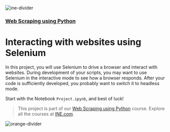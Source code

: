 ![ine-divider](https://user-images.githubusercontent.com/7065401/92672068-398e8080-f2ee-11ea-82d6-ad53f7feb5c0.png)

### [Web Scraping using Python](https://my.ine.com/course/web-scraping-using-python/21153e80-972c-4109-b59f-279775731e73)

# Interacting with websites using Selenium

In this project, you will use Selenium to drive a browser and interact with websites.  During development of your scripts, you may want to use Selenium in the interactive mode to see how a browser responds.  After your code is sufficiently developed, you probably want to switch it to headless mode.

Start with the Notebook `Project.ipynb`, and best of luck!

> This project is part of our [Web Scraping using Python](https://my.ine.com/course/web-scraping-using-python/21153e80-972c-4109-b59f-279775731e73) course. Explore all the courses at [INE.com](https://ine.com/).

![orange-divider](https://user-images.githubusercontent.com/7065401/92672455-187a5f80-f2ef-11ea-890c-40be9474f7b7.png)
